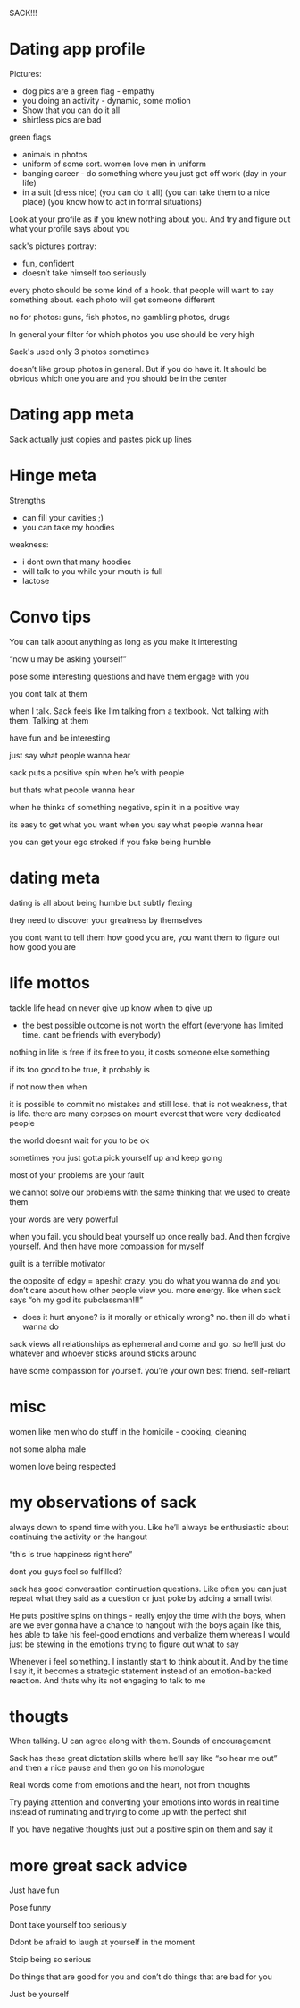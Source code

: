 SACK!!!

# Dating app profile

Pictures:
- dog pics are a green flag - empathy
- you doing an activity - dynamic, some motion
- Show that you can do it all
- shirtless pics are bad

green flags
- animals in photos
- uniform of some sort. women love men in uniform
- banging career - do something where you just got off work (day in your life)
- in a suit (dress nice) (you can do it all) (you can take them to a nice place) (you know how to act in formal situations)

Look at your profile as if you knew nothing about you. And try and figure out what your profile says about you

sack's pictures portray:
- fun, confident
- doesn’t take himself too seriously

every photo should be some kind of a hook. that people will want to say something about. each photo will get someone different

no for photos:
guns, fish photos, no gambling photos, drugs

In general your filter for which photos you use should be very high

Sack's used only 3 photos sometimes

doesn’t like group photos in general. But if you do have it. It should be obvious which one you are and you should be in the center

# Dating app meta

Sack actually just copies and pastes pick up lines

# Hinge meta

Strengths
- can fill your cavities ;)
- you can take my hoodies

weakness:
- i dont own that many hoodies
- will talk to you while your mouth is full
- lactose

# Convo tips

You can talk about anything as long as you make it interesting

“now u may be asking yourself”

pose some interesting questions and have them engage with you

you dont talk at them

when I talk. Sack feels like I’m talking from a textbook. Not talking with them. Talking at them

have fun and be interesting

just say what people wanna hear

sack puts a positive spin when he’s with people

but thats what people wanna hear

when he thinks of something negative, spin it in a positive way

its easy to get what you want when you say what people wanna hear

you can get your ego stroked if you fake being humble

# dating meta

dating is all about being humble but subtly flexing

they need to discover your greatness by themselves

you dont want to tell them how good you are, you want them to figure out how good you are

# life mottos

tackle life head on
never give up
know when to give up
- the best possible outcome is not worth the effort (everyone has limited time. cant be friends with everybody)

nothing in life is free
if its free to you, it costs someone else something

if its too good to be true, it probably is

if not now then when

it is possible to commit no mistakes and still lose. that is not weakness, that is life. there are many corpses on mount everest that were very dedicated people

the world doesnt wait for you to be ok

sometimes you just gotta pick yourself up and keep going

most of your problems are your fault

we cannot solve our problems with the same thinking that we used to create them

your words are very powerful

when you fail. you should beat yourself up once really bad. And then forgive yourself. And then have more compassion for myself

guilt is a terrible motivator

the opposite of edgy = apeshit crazy. you do what you wanna do and you don’t care about how other people view you. more energy. like when sack says “oh my god its pubclassman!!!”
- does it hurt anyone? is it morally or ethically wrong? no. then ill do what i wanna do

sack views all relationships as ephemeral and come and go. so he’ll just do whatever and whoever sticks around sticks around

have some compassion for yourself. you’re your own best friend. self-reliant

# misc

women like men who do stuff in the homicile - cooking, cleaning

not some alpha male

women love being respected

# my observations of sack

always down to spend time with you. Like he’ll always be enthusiastic about continuing the activity or the hangout

“this is true happiness right here”

dont you guys feel so fulfilled?

sack has good conversation continuation questions. Like often you can just repeat what they said as a question or just poke by adding a small twist

He puts positive spins on things - really enjoy the time with the boys, when are we ever gonna have a chance to hangout with the boys again like this, hes able to take his feel-good emotions and verbalize them whereas I would just be stewing in the emotions trying to figure out what to say

Whenever i feel something. I instantly start to think about it. And by the time I say it, it becomes a strategic statement instead of an emotion-backed reaction. And thats why its not engaging to talk to me

# thougts

When talking. U can agree along with them. Sounds of encouragement

Sack has these great dictation skills where he’ll say like “so hear me out” and then a nice pause and then go on his monologue

Real words come from emotions and the heart, not from thoughts

Try paying attention and converting your emotions into words in real time instead of ruminating and trying to come up with the perfect shit

If you have negative thoughts just put a positive spin on them and say it

# more great sack advice

Just have fun

Pose funny

Dont take yourself too seriously

Ddont be afraid to laugh at yourself in the moment

Stoip being so serious

Do things that are good for you and don’t do things that are bad for you

Just be yourself
